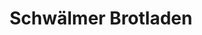 ---
title: "Schwälmer Brotladen"
url: /giessen/schwaelmer-brotladen-adolph-kolping-strasse/
shop: Bäckerei
---